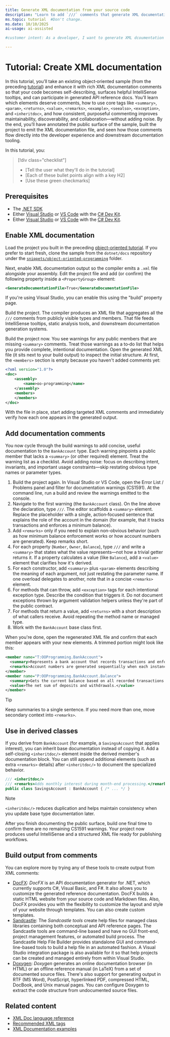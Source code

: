 ```yaml
---
title: Generate XML documentation from your source code
description: "Learn to add `///` comments that generate XML documentation directly from your source code. Learn which tags are available and how to add documentation blocks to types and members."
ms.topic: tutorial  #Don't change.
ms.date: 10/10/2025
ai-usage: ai-assisted

#customer intent: As a developer, I want to generate XML dcoumentation comments so that other developers can use my code successfully.

---
```



# Tutorial: Create XML documentation



In this tutorial, you’ll take an existing object‑oriented sample (from the preceding [tutorial](oop.md)) and enhance it with rich XML documentation comments so that your code becomes self-describing, surfaces helpful IntelliSense tooltips, and can participate in generated API reference docs. You’ll learn which elements deserve comments, how to use core tags like `<summary>`, `<param>`, `<returns>`, `<value>`, `<remarks>`, `<example>`, `<seealso>`, `<exception>`, and `<inheritdoc>`, and how consistent, purposeful commenting improves maintainability, discoverability, and collaboration—without adding noise. By the end, you’ll have annotated the public surface of the sample, built the project to emit the XML documentation file, and seen how those comments flow directly into the developer experience and downstream documentation tooling.

In this tutorial, you:

> [!div class="checklist"]
> * [Tell the user what they'll do in the tutorial]
> * [Each of these bullet points align with a key H2]
> * [Use these green checkmarks]


## Prerequisites

- The [.NET SDK](https://dot.net)
- Either [Visual Studio](https://visualstudio.com) or [VS Code](https://visualstudio.com/vscode) with the [C# Dev Kit](https://marketplace.visualstudio.com/items?itemName=ms-dotnettools.csdevkit).
 - Either [Visual Studio](https://visualstudio.com) or [VS Code](https://visualstudio.com/vscode) with the [C# Dev Kit](https://marketplace.visualstudio.com/items?itemName=ms-dotnettools.csdevkit).

## Enable XML documentation

Load the project you built in the preceding [object-oriented tutorial](oop.md). If you prefer to start fresh, clone the sample from the `dotnet/docs` repository under the [`snippets/object-oriented-programming`](https://github.com/dotnet/docs/tree/main/docs/csharp/fundamentals/tutorials/snippets/object-oriented-programming) folder.

Next, enable XML documentation output so the compiler emits a `.xml` file alongside your assembly. Edit the project file and add (or confirm) the following property inside a `<PropertyGroup>` element:

```xml
<GenerateDocumentationFile>True</GenerateDocumentationFile>
```

If you're using Visual Studio, you can enable this using the "build" property page.

Build the project. The compiler produces an XML file that aggregates all the `///` comments from publicly visible types and members. That file feeds IntelliSense tooltips, static analysis tools, and downstream documentation generation systems.

Build the project now. You see warnings for any public members that are missing `<summary>` comments. Treat those warnings as a to‑do list that helps you provide complete, intentional documentation. Open the generated XML file (it sits next to your build output) to inspect the initial structure. At first, the `<members>` section is empty because you haven't added comments yet:

```xml
<?xml version="1.0"?>
<doc>
    <assembly>
        <name>oo-programming</name>
    </assembly>
    <members>
    </members>
</doc>
```

With the file in place, start adding targeted XML comments and immediately verify how each one appears in the generated output.

## Add documentation comments

You now cycle through the build warnings to add concise, useful documentation to the `BankAccount` type. Each warning pinpoints a public member that lacks a `<summary>` (or other required) element. Treat the warning list as a checklist. Avoid adding noise: focus on describing intent, invariants, and important usage constraints—skip restating obvious type names or parameter types.

1. Build the project again. In Visual Studio or VS Code, open the Error List / Problems panel and filter for documentation warnings (CS1591). At the command line, run a build and review the warnings emitted to the console.
1. Navigate to the first warning (the `BankAccount` class). On the line above the declaration, type `///`. The editor scaffolds a `<summary>` element. Replace the placeholder with a single, action‑focused sentence that explains the role of the account in the domain (for example, that it tracks transactions and enforces a minimum balance).
1. Add `<remarks>` only if you need to explain non-obvious behavior (such as how minimum balance enforcement works or how account numbers are generated). Keep remarks short.
1. For each property (`Number`, `Owner`, `Balance`), type `///` and write a `<summary>` that states what the value represents—not how a trivial getter returns it. If a property calculates a value (like `Balance`), add a `<value>` element that clarifies how it's derived.
1. For each constructor, add `<summary>` plus `<param>` elements describing the meaning of each argument, not just restating the parameter name. If one overload delegates to another, note that in a concise `<remarks>` element.
1. For methods that can throw, add `<exception>` tags for each intentional exception type. Describe the condition that triggers it. Do not document exceptions thrown by argument validation helpers unless they're part of the public contract.
1. For methods that return a value, add `<returns>` with a short description of what callers receive. Avoid repeating the method name or managed type.
1. Work with the `BankAccount` base class first.

When you're done, open the regenerated XML file and confirm that each member appears with your new elements. A trimmed portion might look like this:

```xml
<member name="T:OOProgramming.BankAccount">
  <summary>Represents a bank account that records transactions and enforces an optional minimum balance.</summary>
  <remarks>Account numbers are generated sequentially when each instance is constructed.</remarks>
</member>
<member name="P:OOProgramming.BankAccount.Balance">
  <summary>Gets the current balance based on all recorded transactions.</summary>
  <value>The net sum of deposits and withdrawals.</value>
</member>
```

> [!TIP]
> Keep summaries to a single sentence. If you need more than one, move secondary context into `<remarks>`.

## Use <inheritdoc/> in derived classes

If you derive from `BankAccount` (for example, a `SavingsAccount` that applies interest), you can inherit base documentation instead of copying it. Add a self-closing `<inheritdoc/>` element inside the derived member's documentation block. You can still append additional elements (such as extra `<remarks>` details) after `<inheritdoc/>` to document the specialized behavior.

```csharp
/// <inheritdoc/>
/// <remarks>Adds monthly interest during month-end processing.</remarks>
public class SavingsAccount : BankAccount { /* ... */ }
```

> [!NOTE]
> `<inheritdoc/>` reduces duplication and helps maintain consistency when you update base type documentation later.

After you finish documenting the public surface, build one final time to confirm there are no remaining CS1591 warnings. Your project now produces useful IntelliSense and a structured XML file ready for publishing workflows.

## Build output from comments

You can explore more by trying any of these tools to create output from XML comments:

- [DocFX](https://dotnet.github.io/docfx/): *DocFX* is an API documentation generator for .NET, which currently supports C#, Visual Basic, and F#. It also allows you to customize the generated reference documentation. DocFX builds a static HTML website from your source code and Markdown files. Also, DocFX provides you with the flexibility to customize the layout and style of your website through templates. You can also create custom templates.
- [Sandcastle](https://github.com/EWSoftware/SHFB): The *Sandcastle tools* create help files for managed class libraries containing both conceptual and API reference pages. The Sandcastle tools are command-line based and have no GUI front-end, project management features, or automated build process. The Sandcastle Help File Builder provides standalone GUI and command-line-based tools to build a help file in an automated fashion. A Visual Studio integration package is also available for it so that help projects can be created and managed entirely from within Visual Studio.
- [Doxygen](https://github.com/doxygen/doxygen): *Doxygen* generates an online documentation browser (in HTML) or an offline reference manual (in LaTeX) from a set of documented source files. There's also support for generating output in RTF (MS Word), PostScript, hyperlinked PDF, compressed HTML, DocBook, and Unix manual pages. You can configure Doxygen to extract the code structure from undocumented source files.

## Related content

- [XML Doc language reference](../../language-reference/xmldoc/index.md)
- [Recommended XML tags](../../language-reference/xmldoc/recommended-tags.md)
- [XML Documentation examples](../../language-reference/xmldoc/examples.md)
